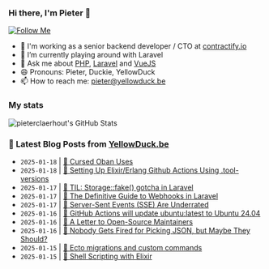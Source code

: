 ### Hi there, I'm Pieter 👋  
[![Follow Me](https://img.shields.io/github/followers/pieterclaerhout?label=Follow&style=social)](https://github.com/pieterclaerhout)

- 🏢 I'm working as a senior backend developer / CTO at [contractify.io](https://contractify.io)
- 🌱 I’m currently playing around with Laravel
- 💬 Ask me about [PHP](https://php.net), [Laravel](http://laravel.com) and [VueJS](https://vuejs.org)
- 😄 Pronouns: Pieter, Duckie, YellowDuck
- 📫 How to reach me: pieter@yellowduck.be

### My stats

![pieterclaerhout's GitHub Stats](https://github-readme-stats.vercel.app/api?username=pieterclaerhout&show_icons=true&count_private=true&line_height=40)

### 📩 Latest Blog Posts from [YellowDuck.be](https://www.yellowduck.be/)
<!-- BLOG-POST-LIST:START -->
- `2025-01-18` | [🔗 Cursed Oban Uses](https://www.yellowduck.be/posts/cursed-oban-uses)  
- `2025-01-18` | [🔗 Setting Up Elixir/Erlang Github Actions Using .tool-versions](https://www.yellowduck.be/posts/setting-up-elixir-erlang-github-actions-using-tool-versions)  
- `2025-01-17` | [🐥 TIL: Storage::fake&lpar;&rpar; gotcha in Laravel](https://www.yellowduck.be/posts/til-storage-fake-gotcha-in-laravel)  
- `2025-01-17` | [🔗 The Definitive Guide to Webhooks in Laravel](https://www.yellowduck.be/posts/the-definitive-guide-to-webhooks-in-laravel)  
- `2025-01-17` | [🔗 Server-Sent Events &lpar;SSE&rpar; Are Underrated](https://www.yellowduck.be/posts/server-sent-events-sse-are-underrated)  
- `2025-01-16` | [🐥 GitHub Actions will update ubuntu:latest to Ubuntu 24.04](https://www.yellowduck.be/posts/github-actions-will-update-ubuntu-latest-to-ubuntu-24-04)  
- `2025-01-16` | [🔗 A Letter to Open-Source Maintainers](https://www.yellowduck.be/posts/a-letter-to-open-source-maintainers)  
- `2025-01-16` | [🔗 Nobody Gets Fired for Picking JSON, but Maybe They Should?](https://www.yellowduck.be/posts/nobody-gets-fired-for-picking-json-but-maybe-they-should)  
- `2025-01-15` | [🐥 Ecto migrations and custom commands](https://www.yellowduck.be/posts/ecto-migrations-and-custom-commands)  
- `2025-01-15` | [🔗 Shell Scripting with Elixir](https://www.yellowduck.be/posts/shell-scripting-with-elixir)  

<!-- BLOG-POST-LIST:END -->
